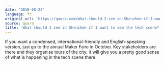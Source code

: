 ```yaml
---
date: '2018-08-22'
language: fr
original_url: 'https://quora.com/What-should-I-see-in-Shenzhen-if-I-want-to-see-the-tech-scene/answer/Clément-Renaud'
source: quora
title: 'What should I see in Shenzhen if I want to see the tech scene?'
---
```


If you want a condensed, international-friendly and English-speaking
version, just go to the annual Maker Faire in October. Key stakeholders
are there and they organise tours of the city. It will give you a pretty
good sense of what is happening in the tech scene there.
